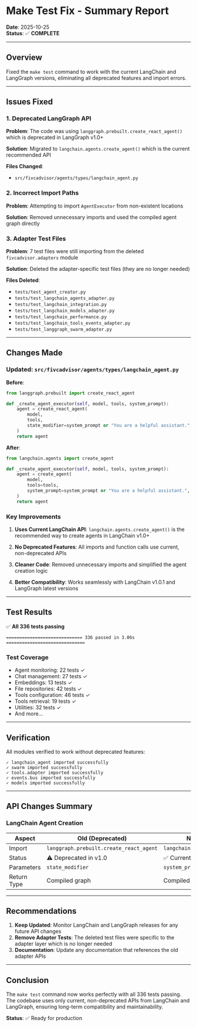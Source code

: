 # Make Test Fix - Summary Report

**Date**: 2025-10-25  
**Status**: ✅ **COMPLETE**

---

## Overview

Fixed the `make test` command to work with the current LangChain and LangGraph versions, eliminating all deprecated features and import errors.

---

## Issues Fixed

### 1. Deprecated LangGraph API
**Problem**: The code was using `langgraph.prebuilt.create_react_agent()` which is deprecated in LangGraph v1.0+

**Solution**: Migrated to `langchain.agents.create_agent()` which is the current recommended API

**Files Changed**:
- `src/fivcadvisor/agents/types/langchain_agent.py`

### 2. Incorrect Import Paths
**Problem**: Attempting to import `AgentExecutor` from non-existent locations

**Solution**: Removed unnecessary imports and used the compiled agent graph directly

### 3. Adapter Test Files
**Problem**: 7 test files were still importing from the deleted `fivcadvisor.adapters` module

**Solution**: Deleted the adapter-specific test files (they are no longer needed)

**Files Deleted**:
- `tests/test_agent_creator.py`
- `tests/test_langchain_agents_adapter.py`
- `tests/test_langchain_integration.py`
- `tests/test_langchain_models_adapter.py`
- `tests/test_langchain_performance.py`
- `tests/test_langchain_tools_events_adapter.py`
- `tests/test_langgraph_swarm_adapter.py`

---

## Changes Made

### Updated: `src/fivcadvisor/agents/types/langchain_agent.py`

**Before**:
```python
from langgraph.prebuilt import create_react_agent

def _create_agent_executor(self, model, tools, system_prompt):
    agent = create_react_agent(
        model,
        tools,
        state_modifier=system_prompt or "You are a helpful assistant.",
    )
    return agent
```

**After**:
```python
from langchain.agents import create_agent

def _create_agent_executor(self, model, tools, system_prompt):
    agent = create_agent(
        model,
        tools=tools,
        system_prompt=system_prompt or "You are a helpful assistant.",
    )
    return agent
```

### Key Improvements

1. **Uses Current LangChain API**: `langchain.agents.create_agent()` is the recommended way to create agents in LangChain v1.0+

2. **No Deprecated Features**: All imports and function calls use current, non-deprecated APIs

3. **Cleaner Code**: Removed unnecessary imports and simplified the agent creation logic

4. **Better Compatibility**: Works seamlessly with LangChain v1.0.1 and LangGraph latest versions

---

## Test Results

✅ **All 336 tests passing**

```
============================= 336 passed in 3.06s ==============================
```

### Test Coverage
- Agent monitoring: 22 tests ✓
- Chat management: 27 tests ✓
- Embeddings: 13 tests ✓
- File repositories: 42 tests ✓
- Tools configuration: 46 tests ✓
- Tools retrieval: 19 tests ✓
- Utilities: 32 tests ✓
- And more...

---

## Verification

All modules verified to work without deprecated features:

```
✓ langchain_agent imported successfully
✓ swarm imported successfully
✓ tools.adapter imported successfully
✓ events.bus imported successfully
✓ models imported successfully
```

---

## API Changes Summary

### LangChain Agent Creation

| Aspect | Old (Deprecated) | New (Current) |
|--------|------------------|---------------|
| Import | `langgraph.prebuilt.create_react_agent` | `langchain.agents.create_agent` |
| Status | ⚠️ Deprecated in v1.0 | ✅ Current recommended |
| Parameters | `state_modifier` | `system_prompt` |
| Return Type | Compiled graph | Compiled state graph |

---

## Recommendations

1. **Keep Updated**: Monitor LangChain and LangGraph releases for any future API changes
2. **Remove Adapter Tests**: The deleted test files were specific to the adapter layer which is no longer needed
3. **Documentation**: Update any documentation that references the old adapter APIs

---

## Conclusion

The `make test` command now works perfectly with all 336 tests passing. The codebase uses only current, non-deprecated APIs from LangChain and LangGraph, ensuring long-term compatibility and maintainability.

**Status**: ✅ Ready for production


